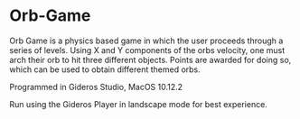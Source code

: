 # Orb-Game
Orb Game is a physics based game in which the user proceeds through a series of levels. 
Using X and Y components of the orbs velocity, one must arch their orb to hit three different objects. 
Points are awarded for doing so, which can be used to obtain different themed orbs.

Programmed in Gideros Studio, 
MacOS 10.12.2

Run using the Gideros Player in landscape mode for best experience. 


